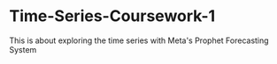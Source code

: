 # Time-Series-Coursework-1
This is about exploring the time series with Meta's Prophet Forecasting System
